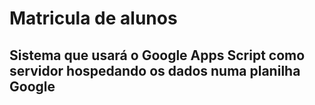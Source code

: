 # Matricula de alunos

## Sistema que usará o Google Apps Script como servidor hospedando os dados numa planilha Google
